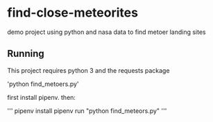 # find-close-meteorites
demo project using python and nasa data to find metoer landing sites

## Running

This project requires python 3 and the requests package

'python find_metoers.py'

first install pipenv. then:

'''
pipenv install
pipenv run "python find_meteors.py"
'''

